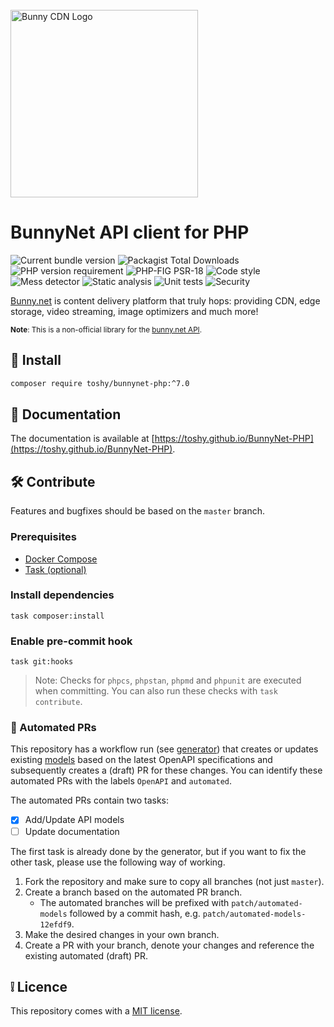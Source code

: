 <br />
<a href="https://bunny.net?ref=pji59zr7a4">
    <img alt="Bunny CDN Logo" src="https://bunny.net/v2/images/bunnynet-logo-dark.svg" width="300" />
</a>

# BunnyNet API client for PHP

<div align="left">
    <img src="https://img.shields.io/packagist/v/toshy/bunnynet-php?label=Packagist" alt="Current bundle version" />
    <img src="https://img.shields.io/packagist/dt/toshy/bunnynet-php?label=Downloads" alt="Packagist Total Downloads" />
    <img src="https://img.shields.io/packagist/php-v/toshy/bunnynet-php?label=PHP" alt="PHP version requirement" />
    <img src="https://img.shields.io/badge/PSR-18-brightgreen" alt="PHP-FIG PSR-18" />
    <img src="https://img.shields.io/github/actions/workflow/status/toshy/bunnynet-php/phpcs.yml?branch=master&label=PHPCS" alt="Code style">
    <img src="https://img.shields.io/github/actions/workflow/status/toshy/bunnynet-php/phpmd.yml?branch=master&label=PHPMD" alt="Mess detector">
    <img src="https://img.shields.io/github/actions/workflow/status/toshy/bunnynet-php/phpstan.yml?branch=master&label=PHPStan" alt="Static analysis">
    <img src="https://img.shields.io/github/actions/workflow/status/toshy/bunnynet-php/phpunit.yml?branch=master&label=PHPUnit" alt="Unit tests">
    <img src="https://img.shields.io/github/actions/workflow/status/toshy/bunnynet-php/security.yml?branch=master&label=Security" alt="Security">
</div>

<a href="https://bunny.net?ref=pji59zr7a4">Bunny.net<a/> is content delivery platform that truly hops: providing CDN,
edge storage, video streaming, image optimizers and much more!

<small>
<b>Note</b>: This is a non-official library for the <a href="https://docs.bunny.net/docs">bunny.net API</a>.
</small>

## 🧰 Install

```bash
composer require toshy/bunnynet-php:^7.0
```

## 📜 Documentation

The documentation is available at [https://toshy.github.io/BunnyNet-PHP](https://toshy.github.io/BunnyNet-PHP).

## 🛠️ Contribute

Features and bugfixes should be based on the `master` branch.

### Prerequisites

* [Docker Compose](https://docs.docker.com/compose/install/)
* [Task (optional)](https://taskfile.dev/installation/)

### Install dependencies

```shell
task composer:install 
```

### Enable pre-commit hook

```shell
task git:hooks
```

> Note: Checks for `phpcs`, `phpstan`, `phpmd` and `phpunit` are executed when committing. 
> You can also run these checks with `task contribute`.

### 🤖 Automated PRs

This repository has a workflow run (see [generator](.github/workflows/generator.yml)) that creates or updates existing [models](src/Model/API) based on the latest OpenAPI specifications and subsequently
creates a (draft) PR for these changes. You can identify these automated PRs with the labels `OpenAPI` and `automated`.

The automated PRs contain two tasks:
- [x] Add/Update API models
- [ ] Update documentation

The first task is already done by the generator, but if you want to fix the other task, please use the following way of working.

1. Fork the repository and make sure to copy all branches (not just `master`).
2. Create a branch based on the automated PR branch.
   - The automated branches will be prefixed with `patch/automated-models` followed by a commit hash, e.g. `patch/automated-models-12efdf9`.
3. Make the desired changes in your own branch.
4. Create a PR with your branch, denote your changes and reference the existing automated (draft) PR.

## ❕ Licence

This repository comes with a [MIT license](./LICENSE).
